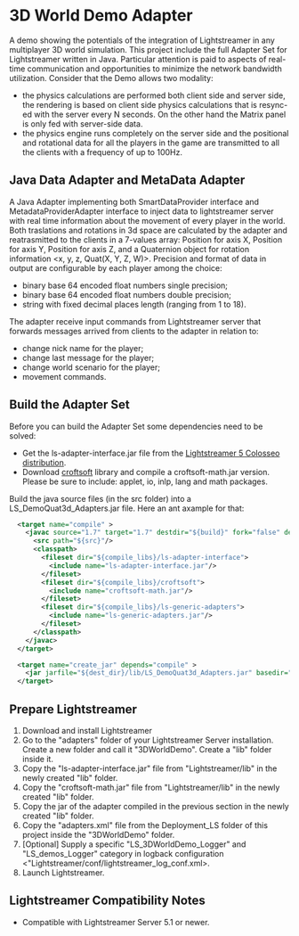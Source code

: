 
3D World Demo Adapter
=====================


A demo showing the potentials of the integration of Lightstreamer in any multiplayer 3D world simulation. 
This project include the full Adapter Set for Lightstreamer written in Java. Particular attention is paid to aspects of real-time communication and opportunities to minimize the network bandwidth utilization. Consider that the Demo allows two modality:
- the physics calculations are performed both client side and server side, the rendering is based on client side physics calculations that is resync-ed with the server every N seconds. On the other hand the Matrix panel is only fed with server-side data.
- the physics engine runs completely on the server side and the positional and rotational data for all the players in the game are transmitted to all the clients with a frequency of up to 100Hz.

Java Data Adapter and MetaData Adapter
--------------------------------------

A Java Adapter implementing both SmartDataProvider interface and MetadataProviderAdapter interface to inject data to lightstreamer server with real time information about the movement of every player in the world.
Both traslations and rotations in 3d space are calculated by the adapter and reatrasmitted to the clients in a 7-values array: Position for axis X, Position for axis Y, Position for axis Z, and a Quaternion object for rotation information <x, y, z, Quat(X, Y, Z, W)>.
Precision and format of data in output are configurable by each player among the choice: 
- binary base 64 encoded float numbers single precision;
- binary base 64 encoded float numbers double precision;
- string with fixed decimal places length (ranging from 1 to 18).

The adapter receive input commands from Lightstreamer server that forwards messages arrived from clients to the adapter in relation to:
- change nick name for the player;
- change last message for the player;
- change world scenario for the player;
- movement commands.

Build the Adapter Set
---------------------

Before you can build the Adapter Set some dependencies need to be solved:

-  Get the ls-adapter-interface.jar file from the [Lightstreamer 5 Colosseo distribution](http://www.lightstreamer.com/download).
-  Download [croftsoft](http://sourceforge.net/projects/croftsoft/files/) library and compile a croftsoft-math.jar version. Please be sure to include: applet, io, inlp, lang and math packages.

Build the java source files (in the src folder) into a LS_DemoQuat3d_Adapters.jar file. Here an ant axample for that:
```xml
  <target name="compile" >
    <javac source="1.7" target="1.7" destdir="${build}" fork="false" deprecation="true" nowarn="on" debug="on" includeAntRuntime="false">
      <src path="${src}"/>
      <classpath>
        <fileset dir="${compile_libs}/ls-adapter-interface">
          <include name="ls-adapter-interface.jar"/>
        </fileset>
        <fileset dir="${compile_libs}/croftsoft">
          <include name="croftsoft-math.jar"/>
        </fileset>
        <fileset dir="${compile_libs}/ls-generic-adapters">
          <include name="ls-generic-adapters.jar"/>
        </fileset>
      </classpath>
    </javac>
  </target>

  <target name="create_jar" depends="compile" >
    <jar jarfile="${dest_dir}/lib/LS_DemoQuat3d_Adapters.jar" basedir="${build}" />
  </target>
```

Prepare Lightstreamer
---------------------

1.    Download and install Lightstreamer
2.    Go to the "adapters" folder of your Lightstreamer Server installation. Create a new folder and call it "3DWorldDemo". Create a "lib" folder inside it.
3.    Copy the "ls-adapter-interface.jar" file from "Lightstreamer/lib" in the newly created "lib" folder.
4.    Copy the "croftsoft-math.jar" file from "Lightstreamer/lib" in the newly created "lib" folder.
5.    Copy the jar of the adapter compiled in the previous section in the newly created "lib" folder.
6.    Copy the "adapters.xml" file from the Deployment_LS folder of this project inside the "3DWorldDemo" folder.
7.    [Optional] Supply a specific "LS_3DWorldDemo_Logger" and "LS_demos_Logger" category in logback configuration <"Lightstreamer/conf/lightstreamer_log_conf.xml>.
8.    Launch Lightstreamer.


Lightstreamer Compatibility Notes
---------------------------------

- Compatible with Lightstreamer Server 5.1 or newer.